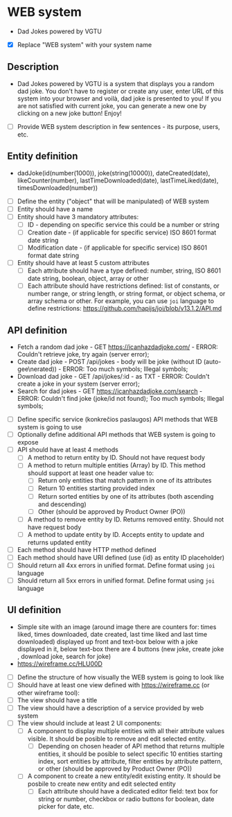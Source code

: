 # WEB system
- Dad Jokes powered by VGTU
- [x] Replace "WEB system" with your system name

## Description
- Dad Jokes powered by VGTU is a system that displays you a random dad joke. You don't have to register or create any user, enter URL of this system into your browser and voilà, dad joke is presented to you! If you are not satisfied with current joke, you can generate a new one by clicking on a new joke button! Enjoy!

- [ ] Provide WEB system description in few sentences - its purpose, users, etc.

## Entity definition
- dadJoke(id(number(1000)), joke(string(10000)), dateCreated(date), likeCounter(number), lastTimeDownloaded(date), lastTimeLiked(date), timesDownloaded(number))

- [ ] Define the entity ("object" that will be manipulated) of WEB system
- [ ] Entity should have a name
- [ ] Entity should have 3 mandatory attributes:
    - [ ] ID - depending on specific service this could be a number or string
    - [ ] Creation date - (if applicable for specific service) ISO 8601 format date string
    - [ ] Modification date - (if applicable for specific service) ISO 8601 format date string
- [ ] Entity should have at least 5 custom attributes
    - [ ] Each attribute should have a type defined: number, string, ISO 8601 date string, boolean, object, array or other
    - [ ] Each attribute should have restrictions defined: list of constants, or number range, or string length, or string format, or object schema, or array schema or other. For example, you can use `joi` language to define restrictions: https://github.com/hapijs/joi/blob/v13.1.2/API.md

## API definition
- Fetch a random dad joke - GET https://icanhazdadjoke.com/ - ERROR: Couldn't retrieve joke, try again (server error);
- Create dad joke - POST /api/jokes - body will be joke (without ID (auto-gee\nerated)) - ERROR: Too much symbols; Illegal symbols; 
- Download dad joke - GET /api/jokes/:id - as TXT - ERROR: Couldn't create a joke in your system (server error);
- Search for dad jokes - GET https://icanhazdadjoke.com/search - ERROR: Couldn't find joke (joke/id not found); Too much symbols; Illegal symbols;

- [ ] Define specific service (konkrečios paslaugos) API methods that WEB system is going to use
- [ ] Optionally define additional API methods that WEB system is going to expose
- [ ] API should have at least 4 methods
    - [ ] A method to return entity by ID. Should not have request body
    - [ ] A method to return multiple entities (Array) by ID. This method should support at least one header value to:
        - [ ] Return only entities that match pattern in one of its attributes
        - [ ] Return 10 entities starting provided index
        - [ ] Return sorted entities by one of its attributes (both ascending and descending)
        - [ ] Other (should be approved by Product Owner (PO))
    - [ ] A method to remove entity by ID. Returns removed entity. Should not have request body
    - [ ] A method to update entity by ID. Accepts entity to update and returns updated entity
- [ ] Each method should have HTTP method defined
- [ ] Each method should have URI defined (use {id} as entity ID placeholder)
- [ ] Should return all 4xx errors in unified format. Define format using `joi` language
- [ ] Should return all 5xx errors in unified format. Define format using `joi` language

## UI definition
- Simple site with an image (around image there are counters for: times liked, times downloaded, date created, last time liked and last time downloaded) displayed up front and text-box below with a joke displayed in it, below text-box there are 4 buttons (new joke, create joke , download joke, search for joke)
- https://wireframe.cc/HLU00D

- [ ] Define the structure of how visually the WEB system is going to look like
- [ ] Should have at least one view defined with https://wireframe.cc (or other wireframe tool):
- [ ] The view should have a title
- [ ] The view should have a description of a service provided by web system
- [ ] The view should include at least 2 UI components:
    - [ ] A component to display multiple entities with all their attribute values visible. It should be posible to remove and edit selected entity.
        - [ ] Depending on chosen header of API method that returns multiple entities, it should be posible to select specific 10 entities starting index, sort entities by attribute, filter entities by attribute pattern, or other (should be approved by Product Owner (PO))
    - [ ] A component to create a new entity/edit existing entity. It should be posbile to create new entity and edit selected entity
        - [ ] Each attribute should have a dedicated editor field: text box for string or number, checkbox or radio buttons for boolean, date picker for date, etc.
